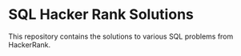 # SQL Hacker Rank Solutions

This repository contains the solutions to various SQL problems from HackerRank.